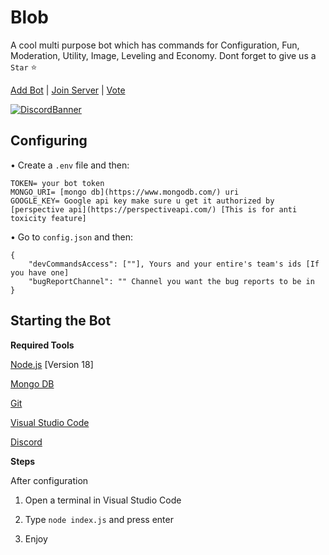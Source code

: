 # Blob

A cool multi purpose bot which has commands for Configuration, Fun, Moderation, Utility, Image, Leveling and Economy.
Dont forget to give us a `Star` ⭐

[Add Bot](https://discord.com/api/oauth2/authorize?client_id=1176859091063279616&permissions=19253197663350&scope=bot%20applications.commands) | [Join Server](https://discord.gg/RWSEj6JrjJ) | [Vote](https://top.gg/bot/1176859091063279616/vote)

[![DiscordBanner](https://invidget.switchblade.xyz/RWSEj6JrjJ)](https://discord.gg/RWSEj6JrjJ)

## Configuring

• Create a `.env` file and then:

```
TOKEN= your bot token
MONGO_URI= [mongo db](https://www.mongodb.com/) uri 
GOOGLE_KEY= Google api key make sure u get it authorized by [perspective api](https://perspectiveapi.com/) [This is for anti toxicity feature]
```

• Go to `config.json` and then:

```
{
    "devCommandsAccess": [""], Yours and your entire's team's ids [If you have one]
    "bugReportChannel": "" Channel you want the bug reports to be in
}
```

## Starting the Bot

**Required Tools**

[Node.js](https://nodejs.org/en/) [Version 18]

[Mongo DB](https://www.mongodb.com/)

[Git](https://git-scm.com/)

[Visual Studio Code](https://code.visualstudio.com/download)

[Discord](https://discord.com/)

**Steps**

After configuration

1. Open a terminal in Visual Studio Code

2. Type `node index.js` and press enter

3. Enjoy
